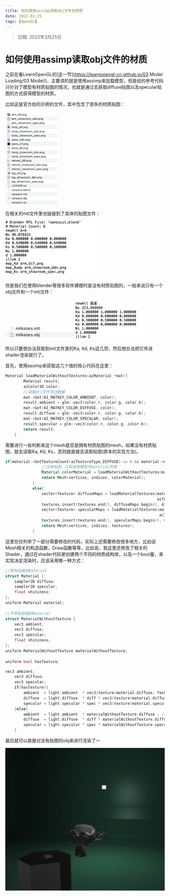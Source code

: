 ```yaml
---
title: 如何使用assimp读取obj文件的材质
date: 2022-03-25
tags: [OpenGL]
---
```

> 日期: 2022年3月25日



# 如何使用assimp读取obj文件的材质

之前在看LearnOpenGL的[这一节](https://learnopengl-cn.github.io/03 Model Loading/03 Model/)，主要讲的就是使用assimp来加载模型，但是给的参考代码只针对了模型有材质贴图的情况，也就是通过去获取diffuse贴图以及specular贴图的方式获得模型的材质。

比如这是官方给的示例的文件，其中包含了很多的材质贴图：

<img src="https://raw.githubusercontent.com/ljhgpp/whatisthis/main/static/202203251505999.png" alt="image-20220325135545963" style="zoom:33%;" />

在相关的mtl文件里也链接到了具体的贴图文件：

<img src="https://raw.githubusercontent.com/ljhgpp/whatisthis/main/static/202203251505227.png" alt="image-20220325135723346" style="zoom: 50%;" />

但是我们在使用blender等很多软件建模时是没有材质贴图的，一般来说只有一个obj文件和一个mtl文件：

<img src="https://raw.githubusercontent.com/ljhgpp/whatisthis/main/static/202203251506574.png" alt="image-20220325135810722" style="zoom:50%;" />

<img src="https://raw.githubusercontent.com/ljhgpp/whatisthis/main/static/202203251506857.png" alt="image-20220325135828015" style="zoom:50%;" />

所以只要想办法获取到mtl文件里的Ka, Kd, Ks这几项，然后想办法把它传进shader渲染就行了。



首先，使用assimp来获取这几个值的核心代码在这里：

```cpp
Material loadMaterialWithoutTextures(aiMaterial *mat){
        Material result;
        aiColor3D color;
        //读取mtl文件顶点数据
        mat->Get(AI_MATKEY_COLOR_AMBIENT, color);
        result.ambient = glm::vec3(color.r, color.g, color.b);
        mat->Get(AI_MATKEY_COLOR_DIFFUSE, color);
        result.diffuse = glm::vec3(color.r, color.g, color.b);
        mat->Get(AI_MATKEY_COLOR_SPECULAR, color);
        result.specular = glm::vec3(color.r, color.g, color.b);
        return result;
    }
```

需要进行一些判断来这个mesh是否是拥有材质贴图的mesh，如果没有材质贴图，就去读取Ka, Kd, Ks，否则就直接去读取贴图(原本的实现方法)。

```cpp
if(material->GetTextureCount(aiTextureType_DIFFUSE) == 0 && material->GetTextureCount(aiTextureType_SPECULAR) == 0){
                //没有贴图，之前读取模型的material的值
                Material colorMaterial = loadMaterialWithoutTextures(material);
                return Mesh(vertices, indices, colorMaterial);
            }
            else{
                vector<Texture> diffuseMaps = loadMaterialTextures(material,
                                                                   aiTextureType_DIFFUSE, "texture_diffuse");
                textures.insert(textures.end(), diffuseMaps.begin(), diffuseMaps.end()); 
                vector<Texture> specularMaps = loadMaterialTextures(material,
                                                                    aiTextureType_SPECULAR, "texture_specular");
                textures.insert(textures.end(), specularMaps.begin(), specularMaps.end());
                return Mesh(vertices, indices, textures);
            }
```



这里仅仅列举了一部分需要修改的代码，实际上还需要修改很多地方，比如说Mesh相关的构造函数，Draw函数等等，比如说，我这里还修改了相关的Shader，通过在shader代码里创建两个不同的材质结构体，以及一个bool量，来实现决定渲染时，应该采用哪一种方式：

```cpp
//带有贴图的Material
struct Material {
    sampler2D diffuse;
    sampler2D specular;
    float shininess;
};
uniform Material material;

//不带有贴图的Material
struct MaterialWithoutTexture {
    vec3 ambient;
    vec3 diffuse;
    vec3 specular;
    float shininess;
};
uniform MaterialWithoutTexture materialWithoutTexture;

uniform bool hasTexture;
```

```cpp
vec3 ambient;
    vec3 diffuse;
    vec3 specular;
    if(hasTexture){
        ambient  = light.ambient  * vec3(texture(material.diffuse, TexCoords));
        diffuse  = light.diffuse  * diff * vec3(texture(material.diffuse, TexCoords));
        specular = light.specular * spec * vec3(texture(material.specular, TexCoords));
    }else{
        ambient  = light.ambient  * materialWithoutTexture.diffuse ; //虽然material里有ambient，但是不使用ambient
        diffuse  = light.diffuse  * diff * materialWithoutTexture.diffuse;
        specular = light.specular * spec * materialWithoutTexture.specular;
    }
```



最后就可以直接对没有贴图的obj来进行渲染了～

<img src="https://raw.githubusercontent.com/ljhgpp/whatisthis/main/static/202203251517345.png" alt="image-20220325151732301" style="zoom:50%;" />
